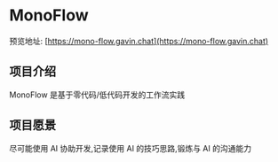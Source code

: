 # MonoFlow

预览地址: [https://mono-flow.gavin.chat](https://mono-flow.gavin.chat)

## 项目介绍

MonoFlow 是基于零代码/低代码开发的工作流实践

## 项目愿景

尽可能使用 AI 协助开发,记录使用 AI 的技巧思路,锻炼与 AI 的沟通能力
